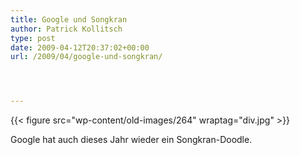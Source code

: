 ```yaml
---
title: Google und Songkran
author: Patrick Kollitsch
type: post
date: 2009-04-12T20:37:02+00:00
url: /2009/04/google-und-songkran/




---
```

{{< figure src="wp-content/old-images/264" wraptag="div.jpg" >}}

Google hat auch dieses Jahr wieder ein Songkran-Doodle.
